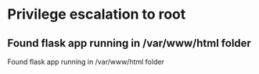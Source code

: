 # Privilege escalation to root
## Found flask app running in /var/www/html folder
Found flask app running in /var/www/html folder 